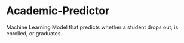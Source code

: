 # Academic-Predictor
Machine Learning Model that predicts whether a student drops out, is enrolled, or graduates.
